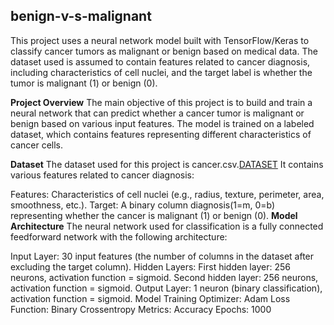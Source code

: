 ## benign-v-s-malignant
This project uses a neural network model built with TensorFlow/Keras to classify cancer tumors as malignant or benign based on medical data. The dataset used is assumed to contain features related to cancer diagnosis, including characteristics of cell nuclei, and the target label is whether the tumor is malignant (1) or benign (0).

**Project Overview**
The main objective of this project is to build and train a neural network that can predict whether a cancer tumor is malignant or benign based on various input features. The model is trained on a labeled dataset, which contains features representing different characteristics of cancer cells.

**Dataset**
The dataset used for this project is cancer.csv.[DATASET](https://www.youtube.com/redirect?event=video_description&redir_token=QUFFLUhqa0h4U3VmNGJ6WjBWOVNlRlJrMmdiUi14cGg3QXxBQ3Jtc0ttNTJfdW5wS0tNd1J3WmIwVUw4WW55X1VvWHIxbVpjYmtSMGdKTEIyY2RwNnFuZDk2cDJuZENvakVjVUZYMmhEY0VOTnhCeHNFUFJMdnMwZ1h1VE1UMVBRS1V2bTdPR1RzekVMVXFlaDRpdl83UUg5WQ&q=https%3A%2F%2Fgist.github.com%2Fadameubanks%2F35a6beea49e5b9ba62797e595a9626c0&v=z1PGJ9quPV8) It contains various features related to cancer diagnosis:

Features: Characteristics of cell nuclei (e.g., radius, texture, perimeter, area, smoothness, etc.).
Target: A binary column diagnosis(1=m, 0=b) representing whether the cancer is malignant (1) or benign (0).
**Model Architecture**
The neural network used for classification is a fully connected feedforward network with the following architecture:

Input Layer: 30 input features (the number of columns in the dataset after excluding the target column).
Hidden Layers:
First hidden layer: 256 neurons, activation function = sigmoid.
Second hidden layer: 256 neurons, activation function = sigmoid.
Output Layer: 1 neuron (binary classification), activation function = sigmoid.
Model Training
Optimizer: Adam
Loss Function: Binary Crossentropy
Metrics: Accuracy
Epochs: 1000
